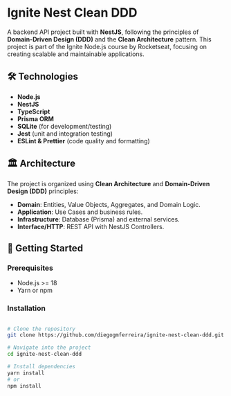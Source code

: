 # Ignite Nest Clean DDD

A backend API project built with **NestJS**, following the principles of **Domain-Driven Design (DDD)** and the **Clean Architecture** pattern. This project is part of the Ignite Node.js course by Rocketseat, focusing on creating scalable and maintainable applications.

## 🛠️ Technologies

- **Node.js**
- **NestJS**
- **TypeScript**
- **Prisma ORM**
- **SQLite** (for development/testing)
- **Jest** (unit and integration testing)
- **ESLint & Prettier** (code quality and formatting)

## 🏛️ Architecture

The project is organized using **Clean Architecture** and **Domain-Driven Design (DDD)** principles:

- **Domain**: Entities, Value Objects, Aggregates, and Domain Logic.
- **Application**: Use Cases and business rules.
- **Infrastructure**: Database (Prisma) and external services.
- **Interface/HTTP**: REST API with NestJS Controllers.

## 🚀 Getting Started

### Prerequisites

- Node.js >= 18
- Yarn or npm

### Installation

```bash

# Clone the repository
git clone https://github.com/diegogmferreira/ignite-nest-clean-ddd.git

# Navigate into the project
cd ignite-nest-clean-ddd

# Install dependencies
yarn install
# or
npm install

